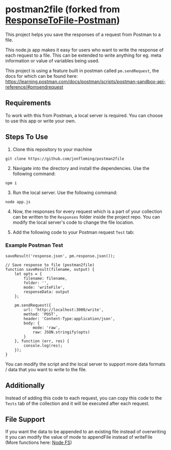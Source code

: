 # postman2file (forked from [ResponseToFile-Postman](https://github.com/sivcan/ResponseToFile-Postman))

This project helps you save the responses of a request from Postman to a file.


This node.js app makes it easy for users who want to write the response of each request to a file.
This can be extended to write anything for eg. meta information or value of variables being used.


This project is using a feature built in postman called `pm.sendRequest`, the docs for which can be found here: https://learning.postman.com/docs/postman/scripts/postman-sandbox-api-reference/#pmsendrequest


## Requirements
To work with this from Postman, a local server is required.
You can choose to use this app or write your own.

## Steps To Use
1. Clone this repository to your machine
```
git clone https://github.com/jonfleming/postman2file
```

2. Navigate into the directory and install the dependencies. Use the following command:
```
npm i
``` 

3. Run the local server. Use the following command:
```
node app.js
```

4. Now, the responses for every request which is a part of your collection can be written to the `Responses` folder inside the project repo.
You can modify the local server's code to change the file location.

5. Add the following code to your Postman request `Test` tab:
### Example Postman Test
```
saveResult('response.json', pm.response.json()); 

// Save response to file (postman2file)
function saveResult(filename, output) {
    let opts = {
        filename: filename,
        folder: '',
        mode: 'writeFile', 
        responseData: output
    };

    pm.sendRequest({
        url: 'http://localhost:3000/write',
        method: 'POST',
        header: 'Content-Type:application/json',
        body: {
            mode: 'raw',
            raw: JSON.stringify(opts)
        }
    }, function (err, res) {
        console.log(res);
    });
}
```

You can modify the script and the local server to support more data formats / data that you want to write to the file.

## Additionally
Instead of adding this code to each request, you can copy this code to the `Tests` tab of the collection and it will be executed after each request.

## File Support
If you want the data to be appended to an existing file instead of overwriting it you can modify the value of mode to appendFile instead of writeFile (More functions here: [Node FS](https://nodejs.org/api/fs.html#fs_fs_writefile_file_data_options_callback))

